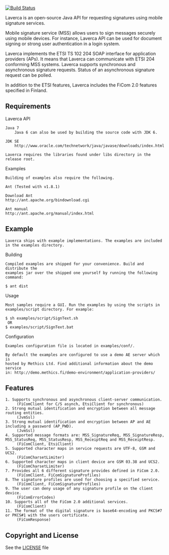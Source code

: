 [![Build Status](https://api.travis-ci.org/laverca/laverca.png)](https://travis-ci.org/laverca/laverca)

Laverca is an open-source Java API for requesting signatures using mobile 
signature services.

Mobile signature service (MSS) allows users to sign messages securely using 
mobile devices. For instance, Laverca API can be used for document signing
or strong user authentication in a login system.

Laverca implements the ETSI TS 102 204 SOAP interface for application providers 
(APs). It means that Laverca can communicate with ETSI 204 conforming MSS 
systems. Laverca supports synchronous and asynchronous signature requests. 
Status of an asynchronous signature request can be polled.

In addition to the ETSI features, Laverca includes the FiCom 2.0 features 
specified in Finland.


## Requirements

  Laverca API

    Java 7
        Java 6 can also be used by building the source code with JDK 6. 

    JDK SE
        http://www.oracle.com/technetwork/java/javase/downloads/index.html

    Laverca requires the libraries found under libs directory in the release root.


  Examples
  
    Building of examples also require the following.
  
    Ant (Tested with v1.8.1)

    Download Ant
    http://ant.apache.org/bindownload.cgi

    Ant manual
    http://ant.apache.org/manual/index.html


## Example

    Laverca ships with example implementations. The examples are included 
    in the examples directory.


  Building

    Compiled examples are shipped for your convenience. Build and distribute the 
    examples jar over the shipped one yourself by running the following command:

    $ ant dist


  Usage
    
    Most samples require a GUI. Run the examples by using the scripts in 
    examples/script directory. For example:
    
    $ sh examples/script/SignText.sh
     OR
    $ examples/script/SignText.bat
    

  Configuration

    Examples configuration file is located in examples/conf/.

    By default the examples are configured to use a demo AE server which is 
    hosted by Methics Ltd. Find additional information about the demo service
    in: http://demo.methics.fi/demo-environment/application-providers/

        
## Features

    1. Supports synchronous and asynchronous client-server communication.
         (FiComClient for C/S asynch, EtsiClient for synchronous)
    2. Strong mutual identification and encryption between all message routing entities.
         (JvmSsl)
    3. Strong mutual identification and encryption between AP and AE including a password (AP_PWD).
         (JvmSsl)
    4. Supported message formats are: MSS_SignatureReq, MSS_SignatureResp, MSS_StatusReq, MSS_StatusResp, MSS_ReceiptReq and MSS_ReceiptResp.
         (FiComClient, EtsiClient)
    5. Supported character maps in service requests are UTF-8, GSM and UCS2.
         (FiComCharsetLimiter)
    6. Supported character maps in client device are GSM 03.38 and UCS2.
         (FiComCharsetLimiter)
    7. Provides all 6 different signature provides defined in FiCom 2.0.
         (FiComClient, FiComSignatureProfiles)
    8. The signature profiles are used for choosing a specified service.
         (FiComClient, FiComSignatureProfiles)
    9. The user can deny usage of any signature profile on the client device.
         (FiComErrorCodes)
    10. Supports all of the FiCom 2.0 additional services.
         (FiComClient)
    11. The format of the digital signature is base64-encoding and PKCS#7 or PKCS#1 with the users certificate.
         (FiComResponse)



## Copyright and License

See the [LICENSE](https://github.com/laverca/laverca/blob/master/LICENSE) file

